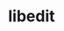 ---
title: "libedit"
layout: cache
categories: [package, develop-2024-06-02]
meta: {"versions": ["3.1-20230828"], "compilers": ["apple-clang@=15.0.0", "cce@=15.0.1", "gcc@=10.2.1", "gcc@=10.3.0", "gcc@=11.1.0", "gcc@=11.4.0", "gcc@=12.3.0", "gcc@=7.3.1", "gcc@=7.5.0", "gcc@=9.4.0", "oneapi@=2024.0.0"], "oss": ["amzn2", "centos7", "rhel8", "sle_hpc15", "ubuntu18.04", "ubuntu20.04", "ubuntu22.04", "ventura"], "platforms": ["darwin", "linux"], "targets": ["aarch64", "neoverse_n1", "neoverse_v1", "neoverse_v2", "ppc64le", "x86_64_v3", "x86_64_v4", "zen4"], "stacks": ["aws-isc", "aws-isc-aarch64", "data-vis-sdk", "developer-tools", "developer-tools-manylinux2014", "e4s", "e4s-cray-rhel", "e4s-cray-sles", "e4s-neoverse-v2", "e4s-neoverse_v1", "e4s-oneapi", "e4s-power", "e4s-rocm-external", "ml-darwin-aarch64-mps", "ml-linux-x86_64-cpu", "ml-linux-x86_64-cuda", "radiuss", "radiuss-aws", "radiuss-aws-aarch64", "root", "tutorial"], "num_specs": 15, "num_specs_by_stack": {"ml-darwin-aarch64-mps": 1, "root": 15, "aws-isc-aarch64": 2, "radiuss-aws-aarch64": 2, "radiuss-aws": 1, "aws-isc": 1, "developer-tools-manylinux2014": 1, "e4s-cray-rhel": 1, "e4s-cray-sles": 1, "developer-tools": 1, "radiuss": 1, "e4s-power": 1, "data-vis-sdk": 1, "e4s-neoverse_v1": 1, "e4s-neoverse-v2": 1, "ml-linux-x86_64-cpu": 1, "ml-linux-x86_64-cuda": 1, "e4s": 1, "tutorial": 2, "e4s-rocm-external": 1, "e4s-oneapi": 1}}
spec_details: [{"hash": "co7pm3ngpmmdhffqduetlc55brwcxg2l", "compiler": "apple-clang@=15.0.0", "versions": ["3.1-20230828"], "os": "ventura", "platform": "darwin", "target": "aarch64", "variants": ["build_system=autotools"], "stacks": ["ml-darwin-aarch64-mps", "root"], "size": "-", "tarball": "https://binaries.spack.io/develop-2024-06-02/build_cache/darwin-ventura-aarch64/apple-clang-15.0.0/libedit-3.1-20230828/darwin-ventura-aarch64-apple-clang-15.0.0-libedit-3.1-20230828-co7pm3ngpmmdhffqduetlc55brwcxg2l.spack"}, {"hash": "vc7fxobttypemsn5cs2odvi5qgb327mb", "compiler": "gcc@=7.3.1", "versions": ["3.1-20230828"], "os": "amzn2", "platform": "linux", "target": "aarch64", "variants": ["build_system=autotools"], "stacks": ["aws-isc-aarch64", "root", "radiuss-aws-aarch64"], "size": "-", "tarball": "https://binaries.spack.io/develop-2024-06-02/build_cache/linux-amzn2-aarch64/gcc-7.3.1/libedit-3.1-20230828/linux-amzn2-aarch64-gcc-7.3.1-libedit-3.1-20230828-vc7fxobttypemsn5cs2odvi5qgb327mb.spack"}, {"hash": "2dxc7ficnptlkcax766bzd646t5nit2g", "compiler": "gcc@=7.3.1", "versions": ["3.1-20230828"], "os": "amzn2", "platform": "linux", "target": "neoverse_n1", "variants": ["build_system=autotools"], "stacks": ["aws-isc-aarch64", "root", "radiuss-aws-aarch64"], "size": "-", "tarball": "https://binaries.spack.io/develop-2024-06-02/build_cache/linux-amzn2-neoverse_n1/gcc-7.3.1/libedit-3.1-20230828/linux-amzn2-neoverse_n1-gcc-7.3.1-libedit-3.1-20230828-2dxc7ficnptlkcax766bzd646t5nit2g.spack"}, {"hash": "yz3wnvgmzk6htg2vpoeuhtfbkq4mwlge", "compiler": "gcc@=7.3.1", "versions": ["3.1-20230828"], "os": "amzn2", "platform": "linux", "target": "x86_64_v3", "variants": ["build_system=autotools"], "stacks": ["radiuss-aws", "root", "aws-isc"], "size": "-", "tarball": "https://binaries.spack.io/develop-2024-06-02/build_cache/linux-amzn2-x86_64_v3/gcc-7.3.1/libedit-3.1-20230828/linux-amzn2-x86_64_v3-gcc-7.3.1-libedit-3.1-20230828-yz3wnvgmzk6htg2vpoeuhtfbkq4mwlge.spack"}, {"hash": "hvvar6roogu6strtybh4wg6o2octkem5", "compiler": "gcc@=10.2.1", "versions": ["3.1-20230828"], "os": "centos7", "platform": "linux", "target": "x86_64_v3", "variants": ["build_system=autotools"], "stacks": ["developer-tools-manylinux2014", "root"], "size": "-", "tarball": "https://binaries.spack.io/develop-2024-06-02/build_cache/linux-centos7-x86_64_v3/gcc-10.2.1/libedit-3.1-20230828/linux-centos7-x86_64_v3-gcc-10.2.1-libedit-3.1-20230828-hvvar6roogu6strtybh4wg6o2octkem5.spack"}, {"hash": "jnitanjllc37agznzaroasa2wo6auujm", "compiler": "cce@=15.0.1", "versions": ["3.1-20230828"], "os": "rhel8", "platform": "linux", "target": "zen4", "variants": ["build_system=autotools"], "stacks": ["e4s-cray-rhel", "root"], "size": "-", "tarball": "https://binaries.spack.io/develop-2024-06-02/build_cache/linux-rhel8-zen4/cce-15.0.1/libedit-3.1-20230828/linux-rhel8-zen4-cce-15.0.1-libedit-3.1-20230828-jnitanjllc37agznzaroasa2wo6auujm.spack"}, {"hash": "nx32pacugzgdzvaacwlq4g4zkrcuqcmx", "compiler": "gcc@=10.3.0", "versions": ["3.1-20230828"], "os": "sle_hpc15", "platform": "linux", "target": "x86_64_v4", "variants": ["build_system=autotools"], "stacks": ["root", "e4s-cray-sles"], "size": "-", "tarball": "https://binaries.spack.io/develop-2024-06-02/build_cache/linux-sle_hpc15-x86_64_v4/gcc-10.3.0/libedit-3.1-20230828/linux-sle_hpc15-x86_64_v4-gcc-10.3.0-libedit-3.1-20230828-nx32pacugzgdzvaacwlq4g4zkrcuqcmx.spack"}, {"hash": "rz7tsssv2u6lpl2z3mq4m6eocqwc7zhn", "compiler": "gcc@=7.5.0", "versions": ["3.1-20230828"], "os": "ubuntu18.04", "platform": "linux", "target": "x86_64_v3", "variants": ["build_system=autotools"], "stacks": ["root", "developer-tools", "radiuss"], "size": "-", "tarball": "https://binaries.spack.io/develop-2024-06-02/build_cache/linux-ubuntu18.04-x86_64_v3/gcc-7.5.0/libedit-3.1-20230828/linux-ubuntu18.04-x86_64_v3-gcc-7.5.0-libedit-3.1-20230828-rz7tsssv2u6lpl2z3mq4m6eocqwc7zhn.spack"}, {"hash": "qcne4hopbpo47uamc6gfsidk2xc4vizq", "compiler": "gcc@=9.4.0", "versions": ["3.1-20230828"], "os": "ubuntu20.04", "platform": "linux", "target": "ppc64le", "variants": ["build_system=autotools"], "stacks": ["e4s-power", "root"], "size": "-", "tarball": "https://binaries.spack.io/develop-2024-06-02/build_cache/linux-ubuntu20.04-ppc64le/gcc-9.4.0/libedit-3.1-20230828/linux-ubuntu20.04-ppc64le-gcc-9.4.0-libedit-3.1-20230828-qcne4hopbpo47uamc6gfsidk2xc4vizq.spack"}, {"hash": "vfwpszm6opo6hhpoujofb36jgmojt6ob", "compiler": "gcc@=11.1.0", "versions": ["3.1-20230828"], "os": "ubuntu20.04", "platform": "linux", "target": "x86_64_v3", "variants": ["build_system=autotools"], "stacks": ["root", "data-vis-sdk"], "size": "-", "tarball": "https://binaries.spack.io/develop-2024-06-02/build_cache/linux-ubuntu20.04-x86_64_v3/gcc-11.1.0/libedit-3.1-20230828/linux-ubuntu20.04-x86_64_v3-gcc-11.1.0-libedit-3.1-20230828-vfwpszm6opo6hhpoujofb36jgmojt6ob.spack"}, {"hash": "6l64nvp6htokhiu4wvq5kc5cz7qsl4y4", "compiler": "gcc@=11.4.0", "versions": ["3.1-20230828"], "os": "ubuntu22.04", "platform": "linux", "target": "neoverse_v1", "variants": ["build_system=autotools"], "stacks": ["root", "e4s-neoverse_v1"], "size": "-", "tarball": "https://binaries.spack.io/develop-2024-06-02/build_cache/linux-ubuntu22.04-neoverse_v1/gcc-11.4.0/libedit-3.1-20230828/linux-ubuntu22.04-neoverse_v1-gcc-11.4.0-libedit-3.1-20230828-6l64nvp6htokhiu4wvq5kc5cz7qsl4y4.spack"}, {"hash": "escdta2qluchl3ov6v3zplb5mxrvmurf", "compiler": "gcc@=11.4.0", "versions": ["3.1-20230828"], "os": "ubuntu22.04", "platform": "linux", "target": "neoverse_v2", "variants": ["build_system=autotools"], "stacks": ["root", "e4s-neoverse-v2"], "size": "-", "tarball": "https://binaries.spack.io/develop-2024-06-02/build_cache/linux-ubuntu22.04-neoverse_v2/gcc-11.4.0/libedit-3.1-20230828/linux-ubuntu22.04-neoverse_v2-gcc-11.4.0-libedit-3.1-20230828-escdta2qluchl3ov6v3zplb5mxrvmurf.spack"}, {"hash": "zly7ikaudzafw7qt7i4thtang5vcumon", "compiler": "gcc@=11.4.0", "versions": ["3.1-20230828"], "os": "ubuntu22.04", "platform": "linux", "target": "x86_64_v3", "variants": ["build_system=autotools"], "stacks": ["ml-linux-x86_64-cpu", "root", "ml-linux-x86_64-cuda", "e4s", "tutorial", "e4s-rocm-external"], "size": "-", "tarball": "https://binaries.spack.io/develop-2024-06-02/build_cache/linux-ubuntu22.04-x86_64_v3/gcc-11.4.0/libedit-3.1-20230828/linux-ubuntu22.04-x86_64_v3-gcc-11.4.0-libedit-3.1-20230828-zly7ikaudzafw7qt7i4thtang5vcumon.spack"}, {"hash": "bpzqniksciokg5cpq47np7tju5xgjlml", "compiler": "oneapi@=2024.0.0", "versions": ["3.1-20230828"], "os": "ubuntu22.04", "platform": "linux", "target": "x86_64_v3", "variants": ["build_system=autotools"], "stacks": ["root", "e4s-oneapi"], "size": "-", "tarball": "https://binaries.spack.io/develop-2024-06-02/build_cache/linux-ubuntu22.04-x86_64_v3/oneapi-2024.0.0/libedit-3.1-20230828/linux-ubuntu22.04-x86_64_v3-oneapi-2024.0.0-libedit-3.1-20230828-bpzqniksciokg5cpq47np7tju5xgjlml.spack"}, {"hash": "iddjhv3vndydywiapwnzmjdive5p5rqr", "compiler": "gcc@=12.3.0", "versions": ["3.1-20230828"], "os": "ubuntu22.04", "platform": "linux", "target": "x86_64_v3", "variants": ["build_system=autotools"], "stacks": ["root", "tutorial"], "size": "-", "tarball": "https://binaries.spack.io/develop-2024-06-02/build_cache/linux-ubuntu22.04-x86_64_v3/gcc-12.3.0/libedit-3.1-20230828/linux-ubuntu22.04-x86_64_v3-gcc-12.3.0-libedit-3.1-20230828-iddjhv3vndydywiapwnzmjdive5p5rqr.spack"}]
---
